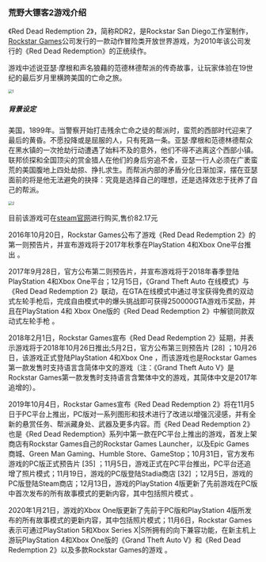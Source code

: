 ### 荒野大镖客2游戏介绍

《Red Dead Redemption 2》，简称RDR2，是Rockstar San Diego工作室制作，[Rockstar Games](https://www.rockstargames.com/)公司发行的一款动作冒险类开放世界游戏，为2010年该公司发行的《Red Dead Redemption》的正统续作。

游戏中述说亚瑟·摩根和声名狼藉的范德林德帮派的传奇故事，让玩家体验在19世纪的最后岁月里横跨美国的亡命之旅。

<img src="C:\Users\11240\Desktop\202105159徐祥芊\images\1.png" alt="1" style="zoom: 50%;" />

##### 背景设定

美国，1899年。当警察开始打击残余亡命之徒的帮派时，蛮荒的西部时代迎来了最后的黄昏。不愿投降或是屈服的人，只有死路一条。亚瑟·摩根和范德林德帮众在黑水镇的一次抢劫行动遭遇了始料不及的意外，他们不得不逃离这个西部小镇。联邦侦探和全国顶尖的赏金猎人在他们的身后穷追不舍，亚瑟一行人必须在广袤蛮荒的美国腹地上四处劫掠、挣扎求生。而帮派内部的矛盾分化日渐加深，摆在亚瑟面前的将是他无法避免的抉择：究竟是选择自己的理想，还是选择效忠于抚养了自己的帮派。

<img src="C:\Users\11240\Desktop\202105159徐祥芊\images\2.png" alt="2" style="zoom:50%;" />

目前该游戏可在[steam官网](https://store.steampowered.com/)进行购买,售价82.17元

2016年10月20日，Rockstar Games公布了游戏《Red Dead Redemption 2》的第一则预告片，并宣布游戏将于2017年秋季在PlayStation 4和Xbox One平台推出 。

2017年9月28日，官方公布第二则预告片，并宣布游戏将于2018年春季登陆PlayStation 4和Xbox One平台；12月15日，《Grand Theft Auto 在线模式》与《Red Dead Redemption 2》联动，在GTA在线模式中通过寻宝获得免费的双动式左轮手枪后，完成自由模式中的爆头挑战即可获得250000GTA游戏币奖励，并且在PlayStation 4和 Xbox One版的《Red Dead Redemption 2》中解锁同款双动式左轮手枪  。

2018年2月1日，Rockstar Games宣布《Red Dead Redemption 2》延期，并表示游戏将于2018年10月26日推出;5月2日，官方公布第三则预告片 [28] ；10月26日，该游戏正式登陆PlayStation 4和Xbox One ，而该游戏也是Rockstar Games第一款发售时支持语言含简体中文的游戏（注：《Grand Theft Auto V》是Rockstar Games第一款发售时支持语言含繁体中文的游戏，其简体中文是2017年追增的）。

2019年10月4日，Rockstar Games宣布《Red Dead Redemption 2》将在11月5日于PC平台上推出，PC版对一系列图形和技术进行了改进以增强沉浸感，并有全新的悬赏任务、帮派藏身处、武器及更多内容。而《Red Dead Redemption 2》也是《Red Dead Redemption》系列中第一款在PC平台上推出的游戏，首发上架商店有Rockstar Games自己的Rockstar Games Launcher，以及Epic Games 商城、Green Man Gaming、Humble Store、GameStop；10月31日，官方发布游戏的PC版正式预告片 [35] ；11月5日，游戏正式在PC平台推出，PC平台还追增了照片模式；11月19日，游戏的PC版登陆Stadia商店 [32] ；12月5日，游戏的PC版登陆Steam商店；12月13日，游戏的PlayStation 4版更新了先前游戏在PC版中首次发布的所有故事模式的更新内容，其中包括照片模式 。

2020年1月21日，游戏的Xbox One版更新了先前于PC版和PlayStation 4版所发布的所有故事模式的更新内容，其中包括照片模式；11月6日，Rockstar Games表示可通过PlayStation 5和Xbox Series X|S所拥有的向下兼容功能，在新主机上游玩PlayStation 4和Xbox One版的《Grand Theft Auto V》和《Red Dead Redemption 2》以及多款Rockstar Games的游戏 。
